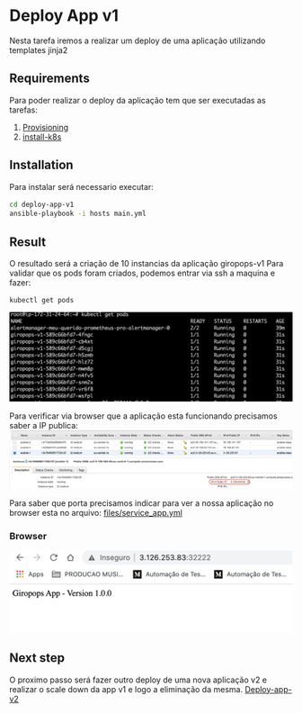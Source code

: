 Deploy App v1
=========

Nesta tarefa iremos a realizar um deploy de uma aplicação utilizando templates jinja2

Requirements
------------
Para poder realizar o deploy da aplicação tem que ser executadas as tarefas:
1. [Provisioning](https://github.com/paruuy/uncomplicating-ansbile/tree/main/provisioning)
2. [install-k8s](https://github.com/paruuy/uncomplicating-ansbile/tree/main/install_k8s)


Installation
--------------

Para instalar será necessario executar:

```bash
cd deploy-app-v1
ansible-playbook -i hosts main.yml
```

Result
------------

O resultado será a criação de 10 instancias da aplicação giropops-v1
Para validar que os pods foram criados, podemos entrar via ssh a maquina e fazer:
```
kubectl get pods
```
![Image](https://github.com/paruuy/projects_images/blob/main/uncomplicating_ansible/app-giropops-v1.png)

Para verificar via browser que a aplicação esta funcionando precisamos saber a IP publica:
![Image](https://github.com/paruuy/projects_images/blob/main/uncomplicating_ansible/EC2-PublicIP.png)

Para saber que porta precisamos indicar para ver a nossa aplicação no browser esta no arquivo: [files/service_app.yml](https://github.com/paruuy/uncomplicating-ansbile/blob/main/deploy-app-v1/roles/deploy-app/files/service_app.yml)

### Browser
![Image](https://github.com/paruuy/projects_images/blob/main/uncomplicating_ansible/browser-app-v1.png)


Next step
----------------
O proximo passo será fazer outro deploy de uma nova aplicação v2 e realizar o scale down da app v1 e logo a eliminação da mesma. [Deploy-app-v2](https://github.com/paruuy/uncomplicating-ansbile/tree/main/deploy-app-v2)